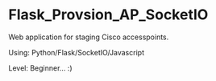 # Flask_Provsion_AP_SocketIO

Web application for staging Cisco accesspoints.

Using: Python/Flask/SocketIO/Javascript

Level: Beginner... :)  



